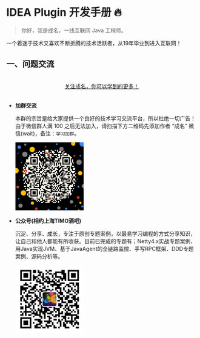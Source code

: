# IDEA Plugin 开发手册 🔥

>你好，我是成名，一线互联网 Java 工程师。

一个着迷于技术又喜欢不断折腾的技术活跃者，从19年毕业到进入互联网！



## 一、问题交流



<br/>
<div align="center">
    <a href="https://github.com/QYChenMin">关注成名，你可以学到的更多！</a>
</div>
<br/>  

- **加群交流**

    本群的宗旨是给大家提供一个良好的技术学习交流平台，所以杜绝一切广告！由于微信群人满 100 之后无法加入，请扫描下方二维码先添加作者 “成名” 微信(wait)，备注：`学习加群`。
    
    <img src="./assets/img/asm-doc/cm-qr-code.jpg" width="180" height="180"/>

- **公众号(相约上海TIMO酒吧)**

    沉淀、分享、成长，专注于原创专题案例，以最易学习编程的方式分享知识，让自己和他人都能有所收获。目前已完成的专题有；Netty4.x实战专题案例、用Java实现JVM、基于JavaAgent的全链路监控、手写RPC框架、DDD专题案例、源码分析等。
    
    <img src="./assets/img/qrcode_for_cm.jpg" width="180" height="180"/>

